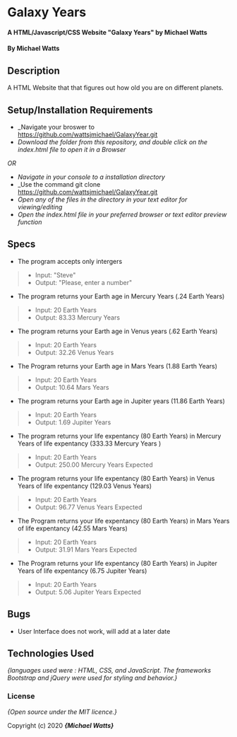 # Galaxy Years

#### A HTML/Javascript/CSS Website "Galaxy Years" by Michael Watts

#### By Michael Watts

## Description

A  HTML Website that that figures out how old you are on different planets.


## Setup/Installation Requirements

* _Navigate your broswer to https://github.com/wattsjmichael/GalaxyYear.git
* _Download the folder from this repository, and double click on the index.html file to open it in a Browser_

_OR_

* _Navigate in your console to a installation directory_
* _Use the command git clone https://github.com/wattsjmichael/GalaxyYear.git
* _Open any of the files in the directory in your text editor for viewing/editing_
* _Open the index.html file in your preferred browser or text editor preview function_


## Specs

* The program accepts only intergers
>* Input: "Steve"
>* Output: "Please, enter a number"

* The program returns your Earth age in Mercury Years (.24 Earth Years)
>* Input: 20 Earth Years
>* Output: 83.33 Mercury Years

* The program returns your Earth age in Venus years (.62 Earth Years)
>* Input: 20 Earth Years
>* Output: 32.26 Venus Years

* The Program returns your Earth age in Mars Years (1.88 Earth Years)
>* Input: 20 Earth Years
>* Output: 10.64 Mars Years

* The program returns your Earth age in Jupiter years (11.86 Earth Years)
>* Input: 20 Earth Years
>* Output: 1.69 Jupiter Years

* The program returns your life expentancy (80 Earth Years) in Mercury Years of life expentancy (333.33 Mercury Years )
>* Input: 20 Earth Years
>* Output: 250.00 Mercury Years Expected

* The program returns your life expentancy (80 Earth Years) in Venus Years of life expentancy (129.03 Venus Years)
>* Input: 20 Earth Years
>* Output: 96.77 Venus Years Expected

* The Program returns your life expentancy (80 Earth Years) in Mars Years of life expentancy (42.55 Mars Years)
>* Input: 20 Earth Years
>* Output: 31.91 Mars Years Expected

* The Program returns your life expentancy (80 Earth Years) in Jupiter Years of life expentancy (6.75 Jupiter Years)
>* Input: 20 Earth Years
>* Output: 5.06 Jupiter Years Expected

## Bugs

* User Interface does not work, will add at a later date

## Technologies Used

_{languages used were : HTML, CSS, and JavaScript. The frameworks Bootstrap and jQuery were used for styling and behavior.}_

### License

*{Open source under the MIT licence.}*

Copyright (c) 2020 **_{Michael Watts}_**